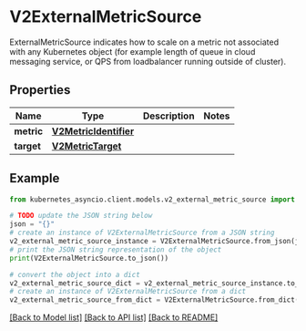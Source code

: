 # V2ExternalMetricSource

ExternalMetricSource indicates how to scale on a metric not associated with any Kubernetes object (for example length of queue in cloud messaging service, or QPS from loadbalancer running outside of cluster).

## Properties

Name | Type | Description | Notes
------------ | ------------- | ------------- | -------------
**metric** | [**V2MetricIdentifier**](V2MetricIdentifier.md) |  | 
**target** | [**V2MetricTarget**](V2MetricTarget.md) |  | 

## Example

```python
from kubernetes_asyncio.client.models.v2_external_metric_source import V2ExternalMetricSource

# TODO update the JSON string below
json = "{}"
# create an instance of V2ExternalMetricSource from a JSON string
v2_external_metric_source_instance = V2ExternalMetricSource.from_json(json)
# print the JSON string representation of the object
print(V2ExternalMetricSource.to_json())

# convert the object into a dict
v2_external_metric_source_dict = v2_external_metric_source_instance.to_dict()
# create an instance of V2ExternalMetricSource from a dict
v2_external_metric_source_from_dict = V2ExternalMetricSource.from_dict(v2_external_metric_source_dict)
```
[[Back to Model list]](../README.md#documentation-for-models) [[Back to API list]](../README.md#documentation-for-api-endpoints) [[Back to README]](../README.md)



